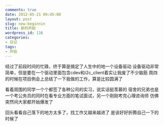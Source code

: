 ```yaml
---
comments: true
date: 2012-05-21 09:45:08
layout: post
slug: new-beginnin
title: 新的开始
wordpress_id: 116
categories:
- 日记
tags:
- 开始
---
```


经过了前段时间的忙碌，终于算是搞定了人生中的地一个设备驱动
设备驱动非常简单，但是要在一个驱动里面包含cdev和i2c_client着实让我废了不少脑筋
周四的时候在项目例会上总结了一下我做的工作，算是比较圆满了

看着周围的同学一个个都签了各种公司的实习，说实话挺羡慕的
宿舍的兄弟也是一个考公务员的同时在看专业方面的笔试面试，另一个刚刚考完心理咨询师
仿佛突然间大家都开始爆发了

回头看看自己落下的地方太多了，找工作又越来越进了
是该好好折腾自己一下的时候了
